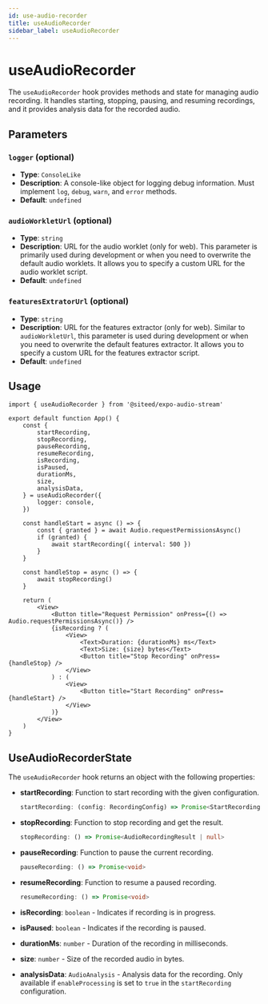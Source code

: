 ```yaml
---
id: use-audio-recorder
title: useAudioRecorder
sidebar_label: useAudioRecorder
---
```


# useAudioRecorder

The `useAudioRecorder` hook provides methods and state for managing audio recording. It handles starting, stopping, pausing, and resuming recordings, and it provides analysis data for the recorded audio.


## Parameters

### `logger` (optional)

- **Type**: `ConsoleLike`
- **Description**: A console-like object for logging debug information. Must implement `log`, `debug`, `warn`, and `error` methods.
- **Default**: `undefined`

### `audioWorkletUrl` (optional)

- **Type**: `string`
- **Description**: URL for the audio worklet (only for web). This parameter is primarily used during development or when you need to overwrite the default audio worklets. It allows you to specify a custom URL for the audio worklet script.
- **Default**: `undefined`

### `featuresExtratorUrl` (optional)

- **Type**: `string`
- **Description**: URL for the features extractor (only for web). Similar to `audioWorkletUrl`, this parameter is used during development or when you need to overwrite the default features extractor. It allows you to specify a custom URL for the features extractor script.
- **Default**: `undefined`

## Usage

```tsx
import { useAudioRecorder } from '@siteed/expo-audio-stream'

export default function App() {
    const {
        startRecording,
        stopRecording,
        pauseRecording,
        resumeRecording,
        isRecording,
        isPaused,
        durationMs,
        size,
        analysisData,
    } = useAudioRecorder({
        logger: console,
    })

    const handleStart = async () => {
        const { granted } = await Audio.requestPermissionsAsync()
        if (granted) {
            await startRecording({ interval: 500 })
        }
    }

    const handleStop = async () => {
        await stopRecording()
    }

    return (
        <View>
            <Button title="Request Permission" onPress={() => Audio.requestPermissionsAsync()} />
            {isRecording ? (
                <View>
                    <Text>Duration: {durationMs} ms</Text>
                    <Text>Size: {size} bytes</Text>
                    <Button title="Stop Recording" onPress={handleStop} />
                </View>
            ) : (
                <View>
                    <Button title="Start Recording" onPress={handleStart} />
                </View>
            )}
        </View>
    )
}
```

## UseAudioRecorderState

The `useAudioRecorder` hook returns an object with the following properties:

- **startRecording**: Function to start recording with the given configuration.
    ```ts
    startRecording: (config: RecordingConfig) => Promise<StartRecordingResult>
    ```

- **stopRecording**: Function to stop recording and get the result.
    ```ts
    stopRecording: () => Promise<AudioRecordingResult | null>
    ```

- **pauseRecording**: Function to pause the current recording.
    ```ts
    pauseRecording: () => Promise<void>
    ```

- **resumeRecording**: Function to resume a paused recording.
    ```ts
    resumeRecording: () => Promise<void>
    ```

- **isRecording**: `boolean` - Indicates if recording is in progress.
- **isPaused**: `boolean` - Indicates if the recording is paused.
- **durationMs**: `number` - Duration of the recording in milliseconds.
- **size**: `number` - Size of the recorded audio in bytes.
- **analysisData**: `AudioAnalysis` - Analysis data for the recording. Only available if `enableProcessing` is set to `true` in the `startRecording` configuration.

